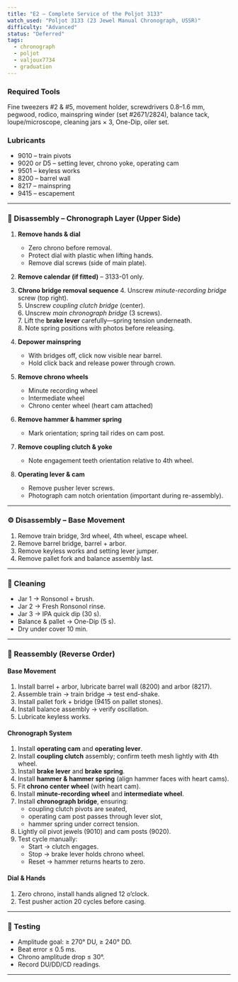 ```yaml
---
title: "E2 – Complete Service of the Poljot 3133"
watch_used: "Poljot 3133 (23 Jewel Manual Chronograph, USSR)"
difficulty: "Advanced"
status: "Deferred"
tags:
  - chronograph
  - poljot
  - valjoux7734
  - graduation
---
```

### Required Tools
Fine tweezers #2 & #5, movement holder, screwdrivers 0.8–1.6 mm, pegwood, rodico, mainspring winder (set #2671/2824), balance tack, loupe/microscope, cleaning jars × 3, One-Dip, oiler set.

### Lubricants
- 9010 – train pivots
- 9020 or D5 – setting lever, chrono yoke, operating cam
- 9501 – keyless works
- 8200 – barrel wall
- 8217 – mainspring
- 9415 – escapement

---

### 🔩 Disassembly – Chronograph Layer (Upper Side)

1. **Remove hands & dial**  
   - Zero chrono before removal.  
   - Protect dial with plastic when lifting hands.  
   - Remove dial screws (side of main plate).

2. **Remove calendar (if fitted)** – 3133-01 only.  

3. **Chrono bridge removal sequence**
   4. Unscrew *minute-recording bridge* screw (top right).  
   5. Unscrew *coupling clutch bridge* (center).  
   6. Unscrew *main chronograph bridge* (3 screws).  
   7. Lift the **brake lever** carefully—spring tension underneath.  
   8. Note spring positions with photos before releasing.

9. **Depower mainspring**
   - With bridges off, click now visible near barrel.  
   - Hold click back and release power through crown.

5. **Remove chrono wheels**
   - Minute recording wheel  
   - Intermediate wheel  
   - Chrono center wheel (heart cam attached)

6. **Remove hammer & hammer spring**
   - Mark orientation; spring tail rides on cam post.

7. **Remove coupling clutch & yoke**
   - Note engagement teeth orientation relative to 4th wheel.

8. **Operating lever & cam**
   - Remove pusher lever screws.  
   - Photograph cam notch orientation (important during re-assembly).

---

### ⚙️ Disassembly – Base Movement

1. Remove train bridge, 3rd wheel, 4th wheel, escape wheel.  
2. Remove barrel bridge, barrel + arbor.  
3. Remove keyless works and setting lever jumper.  
4. Remove pallet fork and balance assembly last.

---

### 🧽 Cleaning
- Jar 1 → Ronsonol + brush.  
- Jar 2 → Fresh Ronsonol rinse.  
- Jar 3 → IPA quick dip (30 s).  
- Balance & pallet → One-Dip (5 s).  
- Dry under cover 10 min.

---

### 🧰 Reassembly (Reverse Order)

#### Base Movement
1. Install barrel + arbor, lubricate barrel wall (8200) and arbor (8217).  
2. Assemble train → train bridge → test end-shake.  
3. Install pallet fork + bridge (9415 on pallet stones).  
4. Install balance assembly → verify oscillation.  
5. Lubricate keyless works.

#### Chronograph System
1. Install **operating cam** and **operating lever**.  
2. Install **coupling clutch** assembly; confirm teeth mesh lightly with 4th wheel.  
3. Install **brake lever** and **brake spring**.  
4. Install **hammer & hammer spring** (align hammer faces with heart cams).  
5. Fit **chrono center wheel** (with heart cam).  
6. Install **minute-recording wheel** and **intermediate wheel**.  
7. Install **chronograph bridge**, ensuring:  
   - coupling clutch pivots are seated,  
   - operating cam post passes through lever slot,  
   - hammer spring under correct tension.  
8. Lightly oil pivot jewels (9010) and cam posts (9020).  
9. Test cycle manually:  
   - Start → clutch engages.  
   - Stop → brake lever holds chrono wheel.  
   - Reset → hammer returns hearts to zero.

#### Dial & Hands
1. Zero chrono, install hands aligned 12 o’clock.  
2. Test pusher action 20 cycles before casing.

---

### 🧮 Testing
- Amplitude goal: ≥ 270° DU, ≥ 240° DD.  
- Beat error ≤ 0.5 ms.  
- Chrono amplitude drop ≤ 30°.  
- Record DU/DD/CD readings.

---

